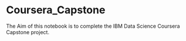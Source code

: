 # Coursera_Capstone
The Aim of this notebook is to complete the IBM Data Science Coursera Capstone project.
